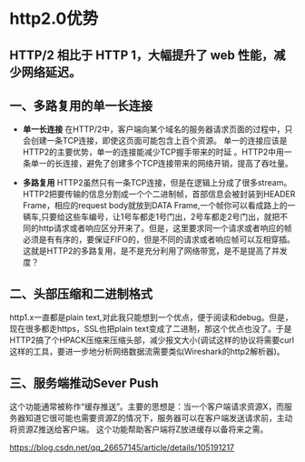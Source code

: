 # http2.0优势

## HTTP/2 相比于 HTTP 1，大幅提升了 web 性能，减少网络延迟。

## 一、多路复用的单一长连接
- **单一长连接**
在HTTP/2中，客户端向某个域名的服务器请求页面的过程中，只会创建一条TCP连接，即使这页面可能包含上百个资源。 单一的连接应该是HTTP2的主要优势，单一的连接能减少TCP握手带来的时延 。HTTP2中用一条单一的长连接，避免了创建多个TCP连接带来的网络开销，提高了吞吐量。

- **多路复用**
HTTP2虽然只有一条TCP连接，但是在逻辑上分成了很多stream。 HTTP2把要传输的信息分割成一个个二进制帧，首部信息会被封装到HEADER Frame，相应的request body就放到DATA Frame,一个帧你可以看成路上的一辆车,只要给这些车编号，让1号车都走1号门出，2号车都走2号门出，就把不同的http请求或者响应区分开来了。但是，这里要求同一个请求或者响应的帧必须是有有序的，要保证FIFO的，但是不同的请求或者响应帧可以互相穿插。这就是HTTP2的多路复用，是不是充分利用了网络带宽，是不是提高了并发度？

## 二、头部压缩和二进制格式
http1.x一直都是plain text,对此我只能想到一个优点，便于阅读和debug。但是，现在很多都走https，SSL也把plain text变成了二进制，那这个优点也没了。于是HTTP2搞了个HPACK压缩来压缩头部，减少报文大小(调试这样的协议将需要curl这样的工具，要进一步地分析网络数据流需要类似Wireshark的http2解析器)。

## 三、服务端推动Sever Push
这个功能通常被称作“缓存推送”。主要的思想是：当一个客户端请求资源X，而服务器知道它很可能也需要资源Z的情况下，服务器可以在客户端发送请求前，主动将资源Z推送给客户端。
这个功能帮助客户端将Z放进缓存以备将来之需。 


https://blog.csdn.net/qq_26657145/article/details/105191217